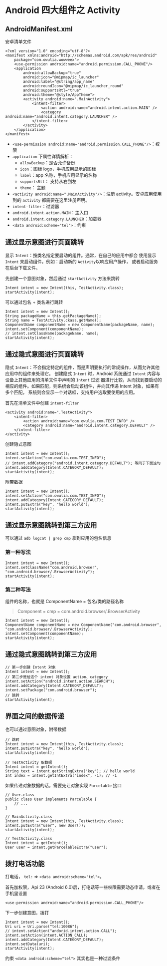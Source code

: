 
# Android 四大组件之 Activity


## AndroidManifest.xml

安卓清单文件

```
<?xml version="1.0" encoding="utf-8"?>
<manifest xmlns:android="http://schemas.android.com/apk/res/android"
    package="com.owulia.wowweex">
    <use-permission android:name="android.permission.CALL_PHONE"/>
    <application
        android:allowBackup="true"
        android:icon="@mipmap/ic_launcher"
        android:label="@string/app_name"
        android:roundIcon="@mipmap/ic_launcher_round"
        android:supportsRtl="true"
        android:theme="@style/AppTheme">
        <activity android:name=".MainActivity">
            <intent-filter>
                <action android:name="android.intent.action.MAIN" />
                <category android:name="android.intent.category.LAUNCHER" />
            </intent-filter>
        </activity>
    </application>
</manifest>
```
+ `<use-permission android:name="android.permission.CALL_PHONE"/>`：权限
+ `application` 下属性详情解析：
    + `allowBackup`：是否允许备份
    + `icon`：图标 logo，手机应用显示的图标
    + `label`：app 名称，手机应用显示的名称
    + `supportsRtl`： 支持从右到左
    + `theme`： 主题
+ `<activity android:name=".MainActivity"/>`：注册 activity。安卓应用使用到的 `activity` 都需要在这里注册声明。
+ `intent-filter`：过滤器
+ `android.intent.action.MAIN`：主入口
+ `android.intent.category.LAUNCHER`：加载器
+ `<data android:scheme="tel">`：约束


## 通过显示意图进行页面跳转

显示 `Intent`：按类名指定要启动的组件。通常，在自己的应用中都会
使用显示 `Intent` 来启动组件，例如：启动新的 `Activity`以响应用户操作，
或者启动服务在后台下载文件。

先创建一个意图对象，然后通过 `startActivity` 方法来跳转
```
Intent intent = new Intent(this, TestActivity.class);
startActivity(intent);
```

可以通过包名 + 类名进行跳转
```
Intent intent = new Intent();
String packageName = this.getPackageName();
String name = TestActivity.ckass.getName();
ComponentName componentName = new ComponentName(packageName, name);
intent.setComponent(componentName);
// intent.setClassName(packageName, name);
startActivity(intent);
```

## 通过隐式意图进行页面跳转

隐式 `Intent`：不会指定特定的组件，而是声明要执行的常规操作，从而允许其他应用中的组件来处理它。
创建隐式 `Intent` 时，Android 系统通过 `Intent` 内容与设备上其他应用的清单文件中声明的 `Intent` 过滤
器进行比较，从而找到要启动的相应的组件。如果匹配，则系统会启动该组件，并向其传递 Intent 对象，如果有多个匹配，
系统则会显示一个对话框，支持用户选取要使用的应用。

首先在清单文件中创建 `intent-filter`
```
<activity android:name=".TestActivity">
    <intent-filter>
        <action android:name="com.owulia.com.TEST_INFO" />
        <category android:name="android.intent.category.DEFAULT" />
    </intent-filter>
</activity>
```

创建隐式意图
```
Intent intent = new Intent();
intent.setAction("com.owulia.com.TEST_INFO");
// intent.addCategory("android.intent.category.DEFAULT"); 等同于下面这句
intent.addCategory(Intent.CATEGORY_DEFAULT);
startActivity(intent);
```

附带数据
```
Intent intent = new Intent();
intent.setAction("com.owulia.com.TEST_INFO");
intent.addCategory(Intent.CATEGORY_DEFAULT);
intent.putExtra("key", "hello world");
startActivity(intent);
```


## 通过显示意图跳转到第三方应用

可以通过 `adb logcat | grep cmp` 拿到应用的包名信息

### 第一种写法
```
Intent intent = new Intent();
intent.setClassName("com.android.browser", "com.android.browser/.BrowserActivity");
startActivity(intent);
```

### 第二种写法

组件的名称，也就是 ComponentName = 包名/类的路径名称
> Component = cmp = com.android.browser/.BrowserActivity

```
Intent intent = new Intent();
ComponentName componentName = new ComponentName("com.android.browser", "com.android.browser/.BrowserActivity);
intent.setComponent(componentName);
startActivity(intent);
```


## 通过隐式意图跳转到第三方应用

```
// 第一步创建 Intent 对象
Intent intent = new Intent();
// 第二步是给这个 intent 对象设置 action、category
intent.setAction("android.intent.action.SEARCH");
intent.addCategory(Intent.CATEGORY_DEFAULT);
intent.setPackage("com.android.browser");
// 跳转
startActivity(intent);
```


## 界面之间的数据传递

也可以通过意图对象，附带数据
```
// 跳转
Intent intent = new Intent(this, TestActivity.class);
intent.putExtra("key", "hello world");
startActivity(intent);

// TestActivity 取数据
Intent intent = getIntent();
String text = intent.getStringExtra("key"); // hello world
Int index = intent.getIntExtra("index", -1); // -1
```

如果传递对象数据的话，需要先让对象实现 `Parcelable` 接口
```
// User.class
public class User implements Parcelable {
    // ...
}

// MainActivity.class
Intent intent = new Intent(this, TestActivity.class);
intent.putExtra("user", new User());
startActivity(intent);

// TestActivity.class
Intent intent = getIntent();
User user = intent.getParcelableExtra("user");
```


## 拨打电话功能

打电话， `tel:` => `<data android:scheme="tel">`。

首先加权限，Api 23 (Android 6.0)后，打电话等一些权限需要动态申请，或者在手机里设置
```
<use-permission android:name="android.permission.CALL_PHONE"/>
```

下一步创建意图，拨打
```
Intent intent = new Intent();
Uri uri = Uri.parse("tel:10086");
// intent.setAction("andorid.intent.action.CALL");
intent.setAction(intent.ACTION_CALL);
intent.addCategory(Intent.CATEGORY_DEFAULT);
intent.setData(uri);
startActivity(intent);
```

约束 `<data android:scheme="tel">` 其实也是一种过滤条件
